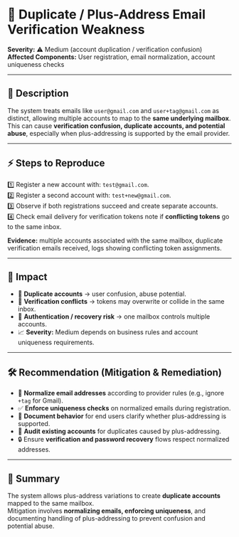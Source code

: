 # 🐞 Duplicate / Plus-Address Email Verification Weakness

**Severity:** ⚠️ Medium (account duplication / verification confusion)  
**Affected Components:** User registration, email normalization, account uniqueness checks

---

## 📖 Description  
The system treats emails like `user@gmail.com` and `user+tag@gmail.com` as distinct, allowing multiple accounts to map to the **same underlying mailbox**.  
This can cause **verification confusion, duplicate accounts, and potential abuse**, especially when plus-addressing is supported by the email provider.

---

## ⚡ Steps to Reproduce  
1️⃣ Register a new account with: `test@gmail.com`.  
2️⃣ Register a second account with: `test+new@gmail.com`.  
3️⃣ Observe if both registrations succeed and create separate accounts.  
4️⃣ Check email delivery for verification tokens note if **conflicting tokens** go to the same inbox.

**Evidence:** multiple accounts associated with the same mailbox, duplicate verification emails received, logs showing conflicting token assignments.

---

## 🎯 Impact  
- 🔄 **Duplicate accounts** → user confusion, abuse potential.  
- 📨 **Verification conflicts** → tokens may overwrite or collide in the same inbox.  
- 🔐 **Authentication / recovery risk** → one mailbox controls multiple accounts.  
- 📈 **Severity:** Medium depends on business rules and account uniqueness requirements.

---

## 🛠️ Recommendation (Mitigation & Remediation)  
- 🔹 **Normalize email addresses** according to provider rules (e.g., ignore `+tag` for Gmail).  
- ✅ **Enforce uniqueness checks** on normalized emails during registration.  
- 📄 **Document behavior** for end users clarify whether plus-addressing is supported.  
- 🧪 **Audit existing accounts** for duplicates caused by plus-addressing.  
- 🔒 Ensure **verification and password recovery** flows respect normalized addresses.

---

## 📝 Summary  
The system allows plus-address variations to create **duplicate accounts** mapped to the same mailbox.  
Mitigation involves **normalizing emails, enforcing uniqueness**, and documenting handling of plus-addressing to prevent confusion and potential abuse.
